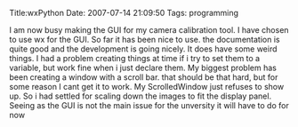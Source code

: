 Title:wxPython
Date: 2007-07-14 21:09:50
Tags: programming

I am now busy making the GUI for my camera calibration tool. I have chosen to
use wx for the GUI. So far it has been nice to use. the documentation is quite
good and the development is going nicely. It does have some weird things. I
had a problem creating things at time if i try to set them to a variable, but
work fine when i just declare them. My biggest problem has been creating a
window with a scroll bar. that should be that hard, but for some reason I cant
get it to work. My ScrolledWindow just refuses to show up. So i had settled
for scaling down the images to fit the display panel. Seeing as the GUI is not
the main issue for the unversity it will have to do for now

